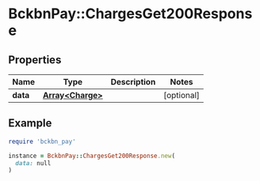 # BckbnPay::ChargesGet200Response

## Properties

| Name | Type | Description | Notes |
| ---- | ---- | ----------- | ----- |
| **data** | [**Array&lt;Charge&gt;**](Charge.md) |  | [optional] |

## Example

```ruby
require 'bckbn_pay'

instance = BckbnPay::ChargesGet200Response.new(
  data: null
)
```

